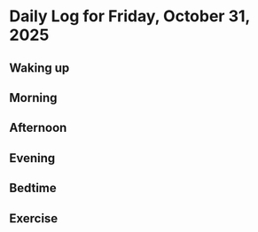 # Daily Log for Friday, October 31, 2025

## Waking up

## Morning

## Afternoon

## Evening

## Bedtime

## Exercise
